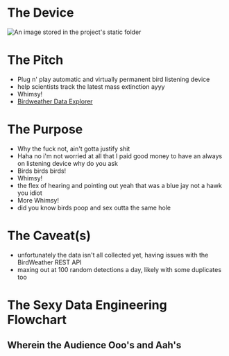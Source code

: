# The Device

![An image stored in the project's static folder](/birdweather-puc.jpg)

# The Pitch
- Plug n' play automatic and virtually permanent bird listening device
- help scientists track the latest mass extinction ayyy
- Whimsy!
- [Birdweather Data Explorer](https://app.birdweather.com/data)

# The Purpose

- Why the fuck not, ain't gotta justify shit
- Haha no i'm not worried at all that I paid good money to have an always on listening device why do you ask
- Birds birds birds!
- Whimsy!
- the flex of hearing and pointing out yeah that was a blue jay not a hawk you idiot
- More Whimsy!
- did you know birds poop and sex outta the same hole

# The Caveat(s)

- unfortunately the data isn't all collected yet, having issues with the BirdWeather REST API
- maxing out at 100 random detections a day, likely with some duplicates too

# The Sexy Data Engineering Flowchart 
## Wherein the Audience Ooo's and Aah's
